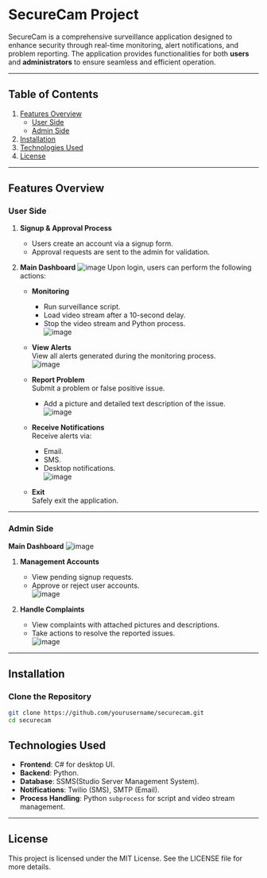 # SecureCam Project

SecureCam is a comprehensive surveillance application designed to enhance security through real-time monitoring, alert notifications, and problem reporting. The application provides functionalities for both **users** and **administrators** to ensure seamless and efficient operation.

---

## Table of Contents
1. [Features Overview](#features-overview)
   - [User Side](#user-side)
   - [Admin Side](#admin-side)
2. [Installation](#installation)
3. [Technologies Used](#technologies-used)
4. [License](#license)


---

## Features Overview

### User Side
1. **Signup & Approval Process**
   - Users create an account via a signup form.
   - Approval requests are sent to the admin for validation.

2. **Main Dashboard**
     ![image](https://github.com/user-attachments/assets/374446ec-8605-4878-8164-393489aa343e)
   Upon login, users can perform the following actions:
   - **Monitoring**  
     - Run surveillance script.  
     - Load video stream after a 10-second delay.  
     - Stop the video stream and Python process.  
 ![image](https://github.com/user-attachments/assets/ece4b6f8-c9bc-4d4c-bb7d-180b80bc7519)



   - **View Alerts**  
     View all alerts generated during the monitoring process.  
     ![image](https://github.com/user-attachments/assets/6be2a6ad-1915-452a-b792-9107b267f046)


   - **Report Problem**  
     Submit a problem or false positive issue.  
     - Add a picture and detailed text description of the issue.  
   ![image](https://github.com/user-attachments/assets/a01e07a5-aef0-4698-a33d-b430e1c69927)


   - **Receive Notifications**  
     Receive alerts via:
     - Email.
     - SMS.
     - Desktop notifications.  
   ![image](https://github.com/user-attachments/assets/4b453650-f829-485b-a754-745c5d954cb0)


   - **Exit**  
     Safely exit the application.

---

### Admin Side
**Main Dashboard**
    ![image](https://github.com/user-attachments/assets/40732f96-691f-4806-bf13-0fcbbe32bd0d)

1. **Management Accounts**
   - View pending signup requests.
   - Approve or reject user accounts.  
   ![image](https://github.com/user-attachments/assets/b73ed25d-d58d-4e13-8952-694b1a492924)


2. **Handle Complaints**
   - View complaints with attached pictures and descriptions.
   - Take actions to resolve the reported issues.  
 ![image](https://github.com/user-attachments/assets/df020fd7-bc63-4006-aed3-ca13ab324c19)


---

## Installation
### Clone the Repository
```bash
git clone https://github.com/yourusername/securecam.git
cd securecam
```

## Technologies Used

- **Frontend**: C# for desktop UI.
- **Backend**: Python.
- **Database**: SSMS(Studio Server Management System).
- **Notifications**: Twilio (SMS), SMTP (Email).
- **Process Handling**: Python `subprocess` for script and video stream management.

---
## License
This project is licensed under the MIT License. See the LICENSE file for more details.

